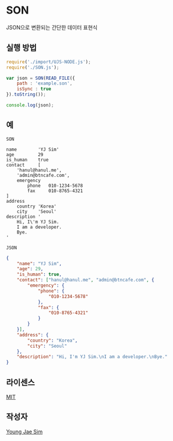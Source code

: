 # SON
JSON으로 변환되는 간단한 데이터 표현식

## 실행 방법
```javascript
require('./import/UJS-NODE.js');
require('./SON.js');

var json = SON(READ_FILE({
	path : 'example.son',
	isSync : true
}).toString());

console.log(json);
```

## 예
`SON`
```son
name		'YJ Sim'
age			29
is_human	true
contact		[
	'hanul@hanul.me',
	'admin@btncafe.com',
	emergency
		phone	010-1234-5678
		fax		010-8765-4321
]
address
	country	'Korea'
	city	'Seoul'
description '
	Hi, I\'m YJ Sim.
	I am a developer.
	Bye.
'
```

`JSON`
```json
{
    "name": "YJ Sim",
    "age": 29,
    "is_human": true,
    "contact": ["hanul@hanul.me", "admin@btncafe.com", {
        "emergency": {
            "phone": {
                "010-1234-5678"
            },
            "fax": {
                "010-8765-4321"
            }
        }
    }],
    "address": {
        "country": "Korea",
        "city": "Seoul"
    },
    "description": "Hi, I'm YJ Sim.\nI am a developer.\nBye."
}
```

## 라이센스
[MIT](LICENSE)

## 작성자
[Young Jae Sim](https://github.com/Hanul)